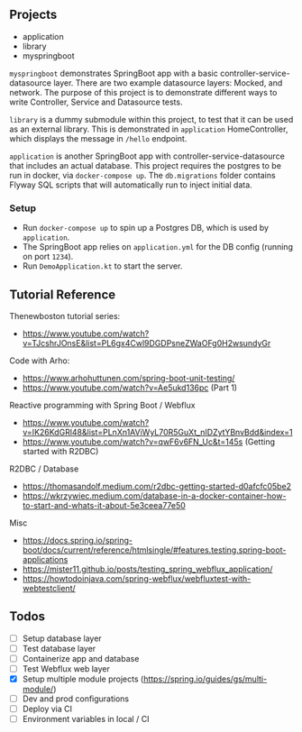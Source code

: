 ## Projects

- application
- library
- myspringboot

`myspringboot` demonstrates SpringBoot app with a basic controller-service-datasource layer. There are two example datasource layers: Mocked, and network. The purpose of this project is to demonstrate different ways to write Controller, Service and Datasource tests.

`library` is a dummy submodule within this project, to test that it can be used as an external library. This is demonstrated in `application` HomeController, which displays the message in `/hello` endpoint.

`application` is another SpringBoot app with controller-service-datasource that includes an actual database. This project requires the postgres to be run in docker, via `docker-compose up`. The `db.migrations` folder contains Flyway SQL scripts that will automatically run to inject initial data.

### Setup

- Run `docker-compose up` to spin up a Postgres DB, which is used by `application`.
- The SpringBoot app relies on `application.yml` for the DB config (running on port `1234`).
- Run `DemoApplication.kt` to start the server.

## Tutorial Reference

Thenewboston tutorial series:

* https://www.youtube.com/watch?v=TJcshrJOnsE&list=PL6gx4Cwl9DGDPsneZWaOFg0H2wsundyGr

Code with Arho:

* https://www.arhohuttunen.com/spring-boot-unit-testing/
* https://www.youtube.com/watch?v=Ae5ukd136pc (Part 1)

Reactive programming with Spring Boot / Webflux

* https://www.youtube.com/watch?v=IK26KdGRl48&list=PLnXn1AViWyL70R5GuXt_nIDZytYBnvBdd&index=1
* https://www.youtube.com/watch?v=qwF6v6FN_Uc&t=145s (Getting started with R2DBC)

R2DBC / Database

* https://thomasandolf.medium.com/r2dbc-getting-started-d0afcfc05be2
* https://wkrzywiec.medium.com/database-in-a-docker-container-how-to-start-and-whats-it-about-5e3ceea77e50

Misc

* https://docs.spring.io/spring-boot/docs/current/reference/htmlsingle/#features.testing.spring-boot-applications
* https://mister11.github.io/posts/testing_spring_webflux_application/
* https://howtodoinjava.com/spring-webflux/webfluxtest-with-webtestclient/

## Todos

- [ ] Setup database layer
- [ ] Test database layer
- [ ] Containerize app and database
- [ ] Test Webflux web layer
- [x] Setup multiple module projects (https://spring.io/guides/gs/multi-module/)
- [ ] Dev and prod configurations
- [ ] Deploy via CI
- [ ] Environment variables in local / CI